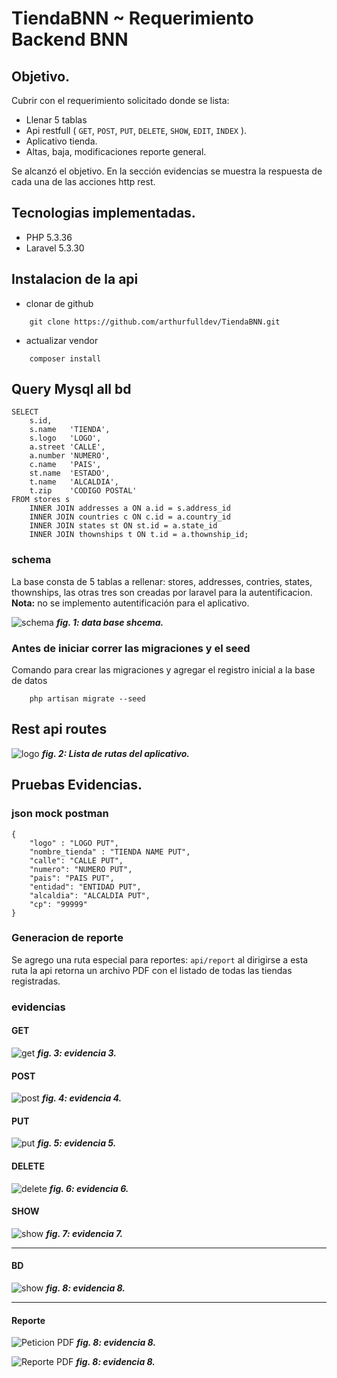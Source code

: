 # TiendaBNN ~ Requerimiento Backend BNN

## Objetivo.
Cubrir con el requerimiento solicitado donde se lista:
* Llenar 5 tablas
* Api restfull ( `GET`, `POST`, `PUT`, `DELETE`, `SHOW`, `EDIT`, `INDEX` ).
* Aplicativo tienda.
* Altas, baja, modificaciones reporte general.

Se alcanzó el objetivo. En la sección evidencias se muestra la respuesta de cada una de las acciones http rest.

## Tecnologias implementadas.
* PHP 5.3.36
* Laravel 5.3.30

## Instalacion de la api
* clonar de github
```
    git clone https://github.com/arthurfulldev/TiendaBNN.git
```
* actualizar vendor 
```
    composer install
```
## Query Mysql all bd
```
SELECT
    s.id,
    s.name   'TIENDA',
    s.logo   'LOGO',
    a.street 'CALLE',
    a.number 'NUMERO',
    c.name   'PAIS',
    st.name  'ESTADO',
    t.name   'ALCALDIA',
    t.zip    'CODIGO POSTAL'
FROM stores s
	INNER JOIN addresses a ON a.id = s.address_id
    INNER JOIN countries c ON c.id = a.country_id
    INNER JOIN states st ON st.id = a.state_id
    INNER JOIN thownships t ON t.id = a.thownship_id;
```
### schema

La base consta de 5 tablas a rellenar: stores, addresses, contries, states, thownships, las otras tres son creadas por laravel para la autentificacion. **Nota:** no se implemento autentificación para el aplicativo.

![schema](https://raw.githubusercontent.com/arthurfulldev/TiendaBNN/master/evidencias/schema.png "Schema de la base completo")
*__fig. 1: data base shcema.__*

### Antes de iniciar correr las migraciones y el seed
Comando para crear las migraciones y agregar el registro inicial a la base de datos
```
    php artisan migrate --seed
```

## Rest api routes
![logo](https://raw.githubusercontent.com/arthurfulldev/TiendaBNN/master/evidencias/restroutes.png "rutas restfull")
*__fig. 2: Lista de rutas del aplicativo.__*

## Pruebas Evidencias.

### json mock postman
```
{
	"logo" : "LOGO PUT",
	"nombre_tienda" : "TIENDA NAME PUT",
	"calle": "CALLE PUT",
	"numero": "NUMERO PUT",
	"pais": "PAIS PUT",
	"entidad": "ENTIDAD PUT",
	"alcaldia": "ALCALDIA PUT",
	"cp": "99999"
}
```

### Generacion de reporte
Se agrego una ruta especial para reportes: `api/report` al dirigirse a esta ruta la api retorna un archivo PDF con el listado de todas las tiendas registradas.


### evidencias
#### GET
![get](https://raw.githubusercontent.com/arthurfulldev/TiendaBNN/master/evidencias/GET.png "rutas restfull")
*__fig. 3: evidencia 3.__*

#### POST
![post](https://raw.githubusercontent.com/arthurfulldev/TiendaBNN/master/evidencias/POST.png "rutas restfull")
*__fig. 4: evidencia 4.__*

#### PUT
![put](https://raw.githubusercontent.com/arthurfulldev/TiendaBNN/master/evidencias/PUT.png "rutas restfull")
*__fig. 5: evidencia 5.__*

#### DELETE
![delete](https://raw.githubusercontent.com/arthurfulldev/TiendaBNN/master/evidencias/DELETE.png "rutas restfull")
*__fig. 6: evidencia 6.__*

#### SHOW
![show](https://raw.githubusercontent.com/arthurfulldev/TiendaBNN/master/evidencias/SHOw.png "rutas restfull")
*__fig. 7: evidencia 7.__*

---

#### BD
![show](https://raw.githubusercontent.com/arthurfulldev/TiendaBNN/master/evidencias/BD.png "evidencia registros bd")
*__fig. 8: evidencia 8.__*

---

#### Reporte
![Peticion PDF](https://raw.githubusercontent.com/arthurfulldev/TiendaBNN/master/evidencias/peticion_reporte.png "evidencia registros bd")
*__fig. 8: evidencia 8.__*

![Reporte PDF](https://raw.githubusercontent.com/arthurfulldev/TiendaBNN/master/evidencias/el_pdf.png "evidencia registros bd")
*__fig. 8: evidencia 8.__*